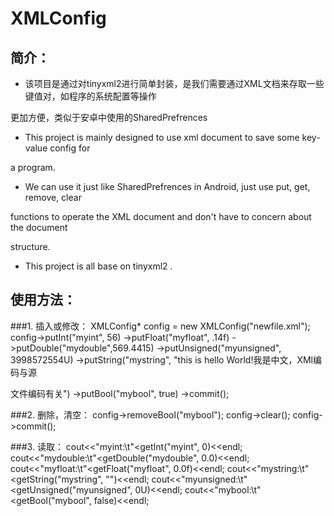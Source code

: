 XMLConfig
=========
简介：
--------
* 该项目是通过对tinyxml2进行简单封装，是我们需要通过XML文档来存取一些键值对，如程序的系统配置等操作

更加方便，类似于安卓中使用的SharedPrefrences
* This project is mainly designed to use xml document to  save some key-value config for 

a program.
* We can use it just like SharedPrefrences in Android, just use put, get, remove, clear 

functions to operate the XML document and don't have to concern about the document 

structure.
* This project is all base on tinyxml2 .

使用方法：
--------
###1. 插入或修改：
	XMLConfig* config = new XMLConfig("newfile.xml");
	config->putInt("myint", 56)
			->putFloat("myfloat", .14f)
			->putDouble("mydouble",569.4415)
			->putUnsigned("myunsigned", 3998572554U)
			->putString("mystring", "this is hello World!我是中文，XMl编码与源

文件编码有关")
			->putBool("mybool", true)
			->commit();

###2. 删除，清空：
	config->removeBool("mybool");
	config->clear();
	config->commit();

###3. 读取：
	cout<<"myint:\t"<<config->getInt("myint", 0)<<endl;
	cout<<"mydouble:\t"<<config->getDouble("mydouble", 0.0)<<endl;
	cout<<"myfloat:\t"<<config->getFloat("myfloat", 0.0f)<<endl;
	cout<<"mystring:\t"<<config->getString("mystring", "")<<endl;
	cout<<"myunsigned:\t"<<config->getUnsigned("myunsigned", 0U)<<endl;
	cout<<"mybool:\t"<<config->getBool("mybool", false)<<endl;
